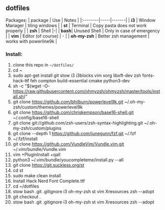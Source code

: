 ## dotfiles
Packages:
| package | Use | Notes |
|:--------|-----|-------|
| **i3**  | Window Manager | tiling windows |
| **st**  | Terminal | Copy pasta does not work properly |
| **zsh** | Shell |-|
| **bash**| Unused Shell | Only in case of emergency |
| **vim** | Editor (of course) | - |
| **oh-my-zsh** | Better zsh management | works with powerline9k |

### Install:
1.  clone this repo in `~/dotfiles/`
2.  cd ~
3.  sudo apt-get install git stow i3 i3blocks vim xorg libxft-dev zsh fonts-hack-ttf feh compton build-essential cmake python3-dev
4.  sh -c "$(wget -O- https://raw.githubusercontent.com/ohmyzsh/ohmyzsh/master/tools/install.sh)"
5.  git clone https://github.com/bhilburn/powerlevel9k.git ~/.oh-my-zsh/custom/themes/powerlevel9k
6.  git clone https://github.com/chriskempson/base16-shell.git ~/.config/base16-shell
7.  git clone git://github.com/zsh-users/zsh-syntax-highlighting.git ~/.oh-my-zsh/custom/plugins
8.  git clone --depth 1 https://github.com/junegunn/fzf.git ~/.fzf
9.  ~/.fzf/install
10. git clone https://github.com/VundleVim/Vundle.vim.git ~/.vim/bundle/Vundle.vim
11. vim +PluginInstall +qall
12. python3 ~/.vim/bundle/youcompleteme/install.py --all
13. git clone https://git.suckless.org/st 
14. cd st
15. sudo make clean install
16. Install Hack Nerd Font Complete.ttf
17. cd ~/dotfiles
18. stow bash .git .gitignore i3 oh-my-zsh st vim Xresources zsh --adopt
19. git checkout .
20. stow bash .git .gitignore i3 oh-my-zsh st vim Xresources zsh --adopt

